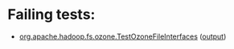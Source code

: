 # Failing tests: 

 * [org.apache.hadoop.fs.ozone.TestOzoneFileInterfaces](hadoop-ozone/integration-test/org.apache.hadoop.fs.ozone.TestOzoneFileInterfaces.txt) ([output](hadoop-ozone/integration-test/org.apache.hadoop.fs.ozone.TestOzoneFileInterfaces-output.txt))
